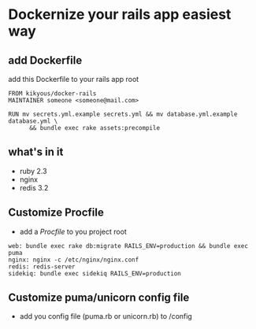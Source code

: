 # Dockernize your rails app easiest way
## add Dockerfile

add this Dockerfile to your rails app root

```
FROM kikyous/docker-rails
MAINTAINER someone <someone@mail.com>

RUN mv secrets.yml.example secrets.yml && mv database.yml.example database.yml \
      && bundle exec rake assets:precompile
```

## what's in it
- ruby 2.3
- nginx
- redis 3.2

## Customize Procfile
- add a *Procfile* to you project root

```
web: bundle exec rake db:migrate RAILS_ENV=production && bundle exec puma
nginx: nginx -c /etc/nginx/nginx.conf
redis: redis-server
sidekiq: bundle exec sidekiq RAILS_ENV=production
```

## Customize puma/unicorn config file
- add you config file (puma.rb or unicorn.rb) to /config
